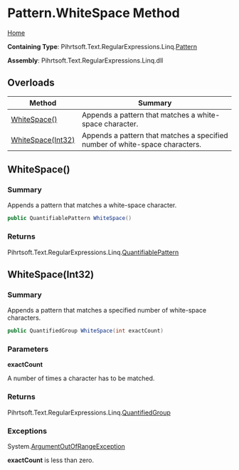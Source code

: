 # Pattern\.WhiteSpace Method

[Home](../../../../../../README.md)

**Containing Type**: Pihrtsoft\.Text\.RegularExpressions\.Linq\.[Pattern](../README.md)

**Assembly**: Pihrtsoft\.Text\.RegularExpressions\.Linq\.dll

## Overloads

| Method | Summary |
| ------ | ------- |
| [WhiteSpace()](#Pihrtsoft_Text_RegularExpressions_Linq_Pattern_WhiteSpace) | Appends a pattern that matches a white\-space character\. |
| [WhiteSpace(Int32)](#Pihrtsoft_Text_RegularExpressions_Linq_Pattern_WhiteSpace_System_Int32_) | Appends a pattern that matches a specified number of white\-space characters\. |

## WhiteSpace\(\) <a name="Pihrtsoft_Text_RegularExpressions_Linq_Pattern_WhiteSpace"></a>

### Summary

Appends a pattern that matches a white\-space character\.

```csharp
public QuantifiablePattern WhiteSpace()
```

### Returns

Pihrtsoft\.Text\.RegularExpressions\.Linq\.[QuantifiablePattern](../../QuantifiablePattern/README.md)

## WhiteSpace\(Int32\) <a name="Pihrtsoft_Text_RegularExpressions_Linq_Pattern_WhiteSpace_System_Int32_"></a>

### Summary

Appends a pattern that matches a specified number of white\-space characters\.

```csharp
public QuantifiedGroup WhiteSpace(int exactCount)
```

### Parameters

**exactCount**

A number of times a character has to be matched\.

### Returns

Pihrtsoft\.Text\.RegularExpressions\.Linq\.[QuantifiedGroup](../../QuantifiedGroup/README.md)

### Exceptions

System\.[ArgumentOutOfRangeException](https://docs.microsoft.com/en-us/dotnet/api/system.argumentoutofrangeexception)

**exactCount** is less than zero\.

